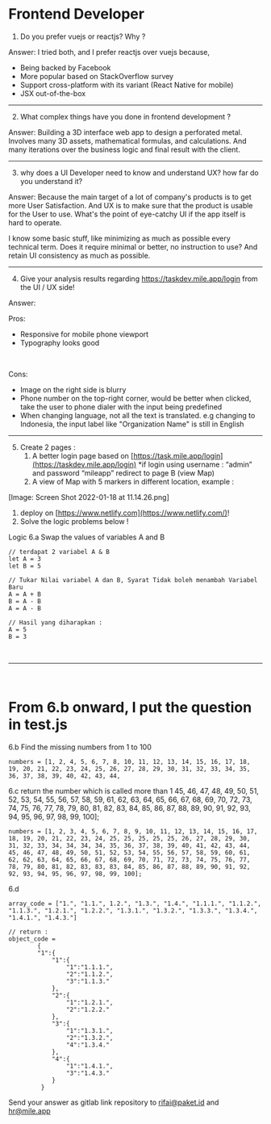 # Frontend Developer

1. Do you prefer vuejs or reactjs? Why ?
  
  Answer: I tried both, and I prefer reactjs over vuejs because,
  - Being backed by Facebook
  - More popular based on StackOverflow survey
  - Support cross-platform with its variant (React Native for mobile)
  - JSX out-of-the-box

<hr>

2. What complex things have you done in frontend development ?

Answer: Building a 3D interface web app to design a perforated metal. Involves many 3D assets, mathematical formulas, and calculations. And many iterations over the business logic and final result with the client.

<hr>

3. why does a UI Developer need to know and understand UX? how far do you understand it?

Answer: Because the main target of a lot of company's products is to get more User Satisfaction. And UX is to make sure that the product is usable for the User to use. What's the point of eye-catchy UI if the app itself is hard to operate.  

I know some basic stuff, like minimizing as much as possible every technical term. Does it require minimal or better, no instruction to use? And retain UI consistency as much as possible.

<hr>

4. Give your analysis results regarding https://taskdev.mile.app/login from the UI / UX side!

Answer: 

Pros: 
- Responsive for mobile phone viewport
- Typography looks good

<br>

Cons:
- Image on the right side is blurry
- Phone number on the top-right corner, would be better when clicked, take the user to phone dialer with the input being predefined
- When changing language, not all the text is translated. e.g changing to Indonesia, the input label like "Organization Name" is still in English

<hr>

5. Create 2 pages :
    1. A better login page based on [https://task.mile.app/login](https://taskdev.mile.app/login)
        *if login using username : “admin” and password “mileapp” redirect to page B (view Map)
    2. A view of Map with 5 markers in different location, example :


[Image: Screen Shot 2022-01-18 at 11.14.26.png]

1. deploy on [https://www.netlify.com](https://www.netlify.com/)!
2. Solve the logic problems below !



Logic
6.a Swap the values of variables A and B

```
// terdapat 2 variabel A & B
let A = 3
let B = 5

// Tukar Nilai variabel A dan B, Syarat Tidak boleh menambah Variabel Baru
A = A + B
B = A - B
A = A - B

// Hasil yang diharapkan :
A = 5
B = 3
```
<br>
<hr>
<br>

# **From 6.b onward, I put the question in test.js**

6.b Find the missing numbers from 1 to 100

```
numbers = [1, 2, 4, 5, 6, 7, 8, 10, 11, 12, 13, 14, 15, 16, 17, 18, 19, 20, 21, 22, 23, 24, 25, 26, 27, 28, 29, 30, 31, 32, 33, 34, 35, 36, 37, 38, 39, 40, 42, 43, 44, 
```


6.c return the number which is called more than 1
45, 46, 47, 48, 49, 50, 51, 52, 53, 54, 55, 56, 57, 58, 59, 61, 62, 63, 64, 65, 66, 67, 68, 69, 70, 72, 73, 74, 75, 76, 77, 78, 79, 80, 81, 82, 83, 84, 85, 86, 87, 88, 89, 90, 91, 92, 93, 94, 95, 96, 97, 98, 99, 100];
```
numbers = [1, 2, 3, 4, 5, 6, 7, 8, 9, 10, 11, 12, 13, 14, 15, 16, 17, 18, 19, 20, 21, 22, 23, 24, 25, 25, 25, 25, 25, 26, 27, 28, 29, 30, 31, 32, 33, 34, 34, 34, 34, 35, 36, 37, 38, 39, 40, 41, 42, 43, 44, 45, 46, 47, 48, 49, 50, 51, 52, 53, 54, 55, 56, 57, 58, 59, 60, 61, 62, 62, 63, 64, 65, 66, 67, 68, 69, 70, 71, 72, 73, 74, 75, 76, 77, 78, 79, 80, 81, 82, 83, 83, 83, 84, 85, 86, 87, 88, 89, 90, 91, 92, 92, 93, 94, 95, 96, 97, 98, 99, 100];
```


6.d 

```
array_code = ["1.", "1.1.", 1.2.", "1.3.", "1.4.", "1.1.1.", "1.1.2.", "1.1.3.", "1.2.1.", "1.2.2.", "1.3.1.", "1.3.2.", "1.3.3.", "1.3.4.", "1.4.1.", "1.4.3."]

// return :
object_code = 
        {
        "1":{
            "1":{
                "1":"1.1.1.", 
                "2":"1.1.2.", 
                "3":"1.1.3."
            }, 
            "2":{
                "1":"1.2.1.", 
                "2":"1.2.2."
            }, 
            "3":{
                "1":"1.3.1.", 
                "2":"1.3.2.", 
                "4":"1.3.4."
            }, 
            "4":{
                "1":"1.4.1.", 
                "3":"1.4.3."
            }
         }
```


Send your answer as gitlab link repository to [rifai@paket.id](mailto:rifai@paket.id) and hr@mile.app
